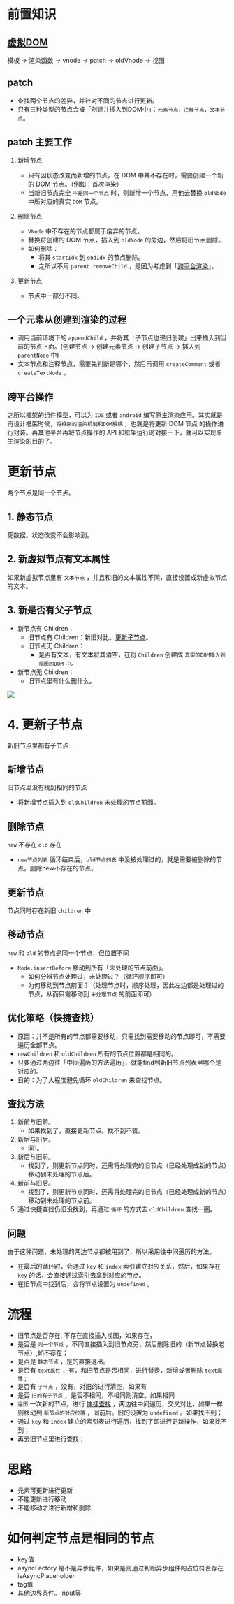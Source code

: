 # 前置知识

## [虚拟DOM](../性能优化/虚拟DOM.md)
模板 -> 渲染函数 -> vnode -> patch -> oldVnode -> 视图

## patch
- 查找两个节点的差异，并针对不同的节点进行更新。
- 只有三种类型的节点会被「创建并插入到DOM中」：`元素节点，注释节点，文本节点`。

## patch 主要工作

1. 新增节点
   - 只有因状态改变而新增的节点，在 DOM 中并不存在时，需要创建一个新的 DOM 节点。（例如：首次渲染）
   - 当新旧节点完全 `不是同一个节点` 时，则新增一个节点，用他去替换 `oldNode` 中所对应的真实 `DOM` 节点。

2. 删除节点
   - `VNode` 中不存在的节点都属于废弃的节点。
   - 替换将创建的 DOM 节点，插入到 `oldNode` 的旁边，然后将旧节点删除。
   - 如何删除：
      - 将其 `startIdx` 到 `endIdx` 的节点删除。
      - 之所以不用 `parent.removeChild` ，是因为考虑到「[跨平台渲染](#跨平台操作)」。

3. 更新节点
   - 节点中一部分不同。

## 一个元素从创建到渲染的过程

- 调用当前环境下的 `appendChild` ，并将其「子节点也递归创建」出来插入到当前的节点下面。(创建节点 -> 创建元素节点 -> 创建子节点 -> 插入到 `parentNode` 中)
- 文本节点和注释节点，需要先判断是哪个，然后再调用 `createComment` 或者 `createTextNode` 。

## 跨平台操作
之所以框架的组件模型，可以为 `IOS` 或者 `android` 编写原生渲染应用。其实就是再设计框架时候，`将框架的渲染机制和DOM解耦` ，也就是将更新 DOM 节点 的操作进行封装。再其他平台再将节点操作的 API 和框架运行时对接一下，就可以实现原生渲染的目的了。

# 更新节点
两个节点是同一个节点。

## 1. 静态节点
死数据。状态改变不会影响到。

## 2. 新虚拟节点有文本属性
如果新虚拟节点里有 `文本节点` ，并且和旧的文本属性不同，直接设置成新虚拟节点的文本。

## 3. 新是否有父子节点
- 新节点有 Children：
   - 旧节点有 Children：新旧对比。[更新子节点](##4.更新子节点)。
   - 旧节点无 Children：
      - 是否有文本，有文本将其清空，在将 `Children` 创建成 `真实的DOM插入到视图的DOM` 中。
- 新节点无 Children：
   - 旧节点里有什么删什么。

![](/image/7cb1faab70cb1be4a387c5696a7d57c.jpg)

# 4. 更新子节点
新旧节点里都有子节点

## 新增节点
旧节点里没有找到相同的节点
- 将新增节点插入到 `oldChildren` 未处理的节点前面。

## 删除节点
`new` 不存在 `old` 存在
- `new节点列表` 循环结束后，`old节点列表` 中没被处理过的，就是需要被删除的节点，删除new不存在的节点。

## 更新节点
节点同时存在新旧 `children` 中

## 移动节点
`new` 和 `old` 的节点是同一个节点，但位置不同
- `Node.insertBefore` 移动到所有「未处理的节点前面」。
   - 如何分辨节点处理过，未处理过？（循环顺序即可）
   - 为何移动到节点前面？（处理节点时，顺序处理，因此左边都是处理过的节点，从而只需移动到 `未处理节点` 的前面即可）

## 优化策略（快捷查找）

- 原因：并不是所有的节点都需要移动，只需找到需要移动的节点即可，不需要遍历全部节点。
- `newChildren` 和 `oldChildren` 所有的节点位置都是相同的。
- 只要通过两边往「中间遍历的方法遍历」，就能find到新旧节点列表里哪个是对应的。
- 目的：为了大程度避免循环 `oldChildren` 来查找节点。

## 查找方法

1. 新前与旧前。
   - 如果找到了，直接更新节点。找不到不管。
2. 新后与旧后。
   - 同1。
3. 新后与旧前。
   - 找到了，则更新节点同时，还需将处理完的旧节点（已经处理成新的节点）移动到未处理的节点后。
4. 新前与旧后。
   - 找到了，则更新节点同时，还需将处理完的旧节点（已经处理成新的节点）移动到未处理的节点前。
5. 通过快捷查找仍旧没找到，再通过 `循环` 的方式去 `oldChildren` 查找一圈。

## 问题
由于这种问题，未处理的两边节点都被用到了，所以采用往中间遍历的方法。
- 在最后的循环时，会通过 `key` 和 `index` 索引建立对应关系，然后，如果存在 `key` 的话，会直接通过索引去拿到对应的节点。
- 在旧节点中找到后，会将节点设置为 `undefined` 。


# 流程

- 旧节点是否存在, 不存在直接插入视图，如果存在，
- 是否是 `同一个节点` ，不同直接插入到旧节点旁，然后删除旧的（新节点替换老节点）,如不存在；
- 是否是 `静态节点` ，是的直接退出。
- 是否有 `text属性` ，有，和旧节点是否相同，进行替换，新增或者删除 `text属性` ;
- 是否有 `子节点` ，没有，对旧的进行清空，如果有
- 是否 `旧的有子节点` ，是否不相同，不相同则清空。如果相同
- `遍历` 一次新的节点。进行 [快捷查找](#优化策略快捷查找) ，两边往中间遍历，交叉对比，如果一样则移动到 `新节点的对应位置` ，同前后。旧的设置为 `undefined` 。如果找不到；
- 通过 `key` 和 `index` 建立的索引表进行遍历，找到了即进行更新操作，如果找不到；
- 再去旧节点里进行查找；

# 思路
- 元素可更新进行更新
- 不能更新进行移动
- 不能移动才进行新增和删除

# 如何判定节点是相同的节点
- key值
- asyncFactory 是不是异步组件，如果是则通过判断异步组件的占位符否存在 isAsyncPlaceholder
- tag值
- 其他边界条件。input等